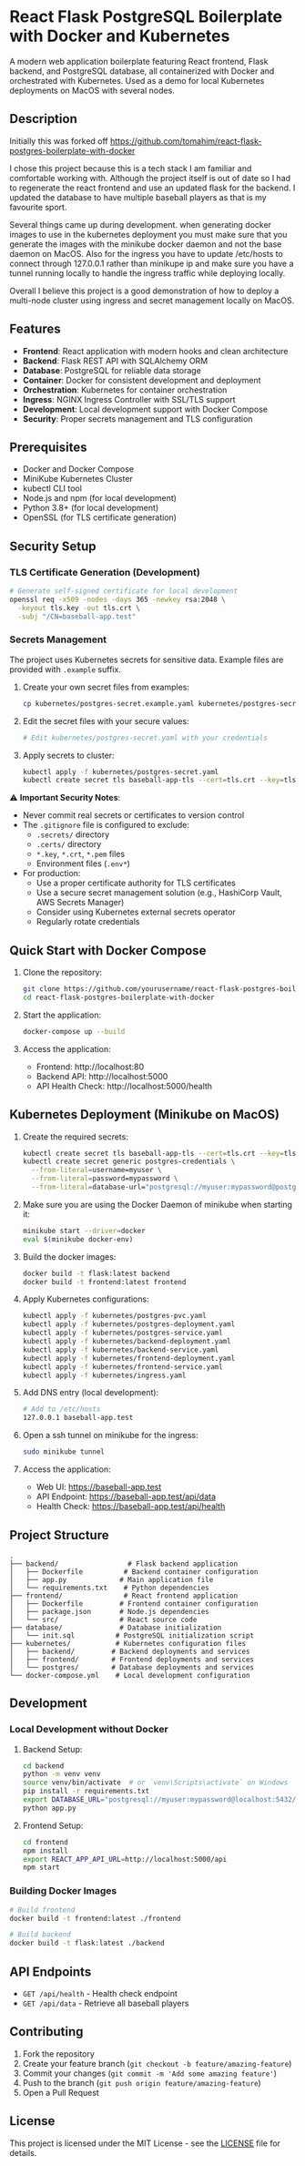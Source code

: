 # React Flask PostgreSQL Boilerplate with Docker and Kubernetes

A modern web application boilerplate featuring React frontend, Flask backend, and PostgreSQL database, all containerized with Docker and orchestrated with Kubernetes. Used as a demo for local Kubernetes deployments on MacOS with several nodes.

## Description

Initially this was forked off https://github.com/tomahim/react-flask-postgres-boilerplate-with-docker

I chose this project because this is a tech stack I am familiar and comfortable working with. Although the project itself is out of date so I had to regenerate the react frontend and use an updated flask for the backend. I updated the database to have multiple baseball players as that is my favourite sport.

Several things came up during development. when generating docker images to use in the kubernetes deployment you must make sure that you generate the images with the minikube docker daemon and not the base daemon on MacOS. Also for the ingress you have to update /etc/hosts to connect through 127.0.0.1 rather than minikupe ip and make sure you have a tunnel running locally to handle the ingress traffic while deploying locally.

Overall I believe this project is a good demonstration of how to deploy a multi-node cluster using ingress and secret management locally on MacOS.

## Features

- **Frontend**: React application with modern hooks and clean architecture
- **Backend**: Flask REST API with SQLAlchemy ORM
- **Database**: PostgreSQL for reliable data storage
- **Container**: Docker for consistent development and deployment
- **Orchestration**: Kubernetes for container orchestration
- **Ingress**: NGINX Ingress Controller with SSL/TLS support
- **Development**: Local development support with Docker Compose
- **Security**: Proper secrets management and TLS configuration

## Prerequisites

- Docker and Docker Compose
- MiniKube Kubernetes Cluster
- kubectl CLI tool
- Node.js and npm (for local development)
- Python 3.8+ (for local development)
- OpenSSL (for TLS certificate generation)

## Security Setup

### TLS Certificate Generation (Development)
```bash
# Generate self-signed certificate for local development
openssl req -x509 -nodes -days 365 -newkey rsa:2048 \
  -keyout tls.key -out tls.crt \
  -subj "/CN=baseball-app.test"
```

### Secrets Management
The project uses Kubernetes secrets for sensitive data. Example files are provided with `.example` suffix.

1. Create your own secret files from examples:
   ```bash
   cp kubernetes/postgres-secret.example.yaml kubernetes/postgres-secret.yaml
   ```

2. Edit the secret files with your secure values:
   ```bash
   # Edit kubernetes/postgres-secret.yaml with your credentials
   ```

3. Apply secrets to cluster:
   ```bash
   kubectl apply -f kubernetes/postgres-secret.yaml
   kubectl create secret tls baseball-app-tls --cert=tls.crt --key=tls.key
   ```

⚠️ **Important Security Notes**:
- Never commit real secrets or certificates to version control
- The `.gitignore` file is configured to exclude:
  - `.secrets/` directory
  - `.certs/` directory
  - `*.key`, `*.crt`, `*.pem` files
  - Environment files (`.env*`)
- For production:
  - Use a proper certificate authority for TLS certificates
  - Use a secure secret management solution (e.g., HashiCorp Vault, AWS Secrets Manager)
  - Consider using Kubernetes external secrets operator
  - Regularly rotate credentials

## Quick Start with Docker Compose

1. Clone the repository:
   ```bash
   git clone https://github.com/yourusername/react-flask-postgres-boilerplate-with-docker.git
   cd react-flask-postgres-boilerplate-with-docker
   ```

2. Start the application:
   ```bash
   docker-compose up --build
   ```

3. Access the application:
   - Frontend: http://localhost:80
   - Backend API: http://localhost:5000
   - API Health Check: http://localhost:5000/health

## Kubernetes Deployment (Minikube on MacOS)

1. Create the required secrets:
   ```bash
   kubectl create secret tls baseball-app-tls --cert=tls.crt --key=tls.key
   kubectl create secret generic postgres-credentials \
     --from-literal=username=myuser \
     --from-literal=password=mypassword \
     --from-literal=database-url="postgresql://myuser:mypassword@postgres:5432/sport_stats"
   ```

2. Make sure you are using the Docker Daemon of minikube when starting it:
   ```bash
   minikube start --driver=docker
   eval $(minikube docker-env)
   ```

3. Build the docker images:
   ```bash
   docker build -t flask:latest backend
   docker build -t frontend:latest frontend
   ```

4. Apply Kubernetes configurations:
   ```bash
   kubectl apply -f kubernetes/postgres-pvc.yaml
   kubectl apply -f kubernetes/postgres-deployment.yaml
   kubectl apply -f kubernetes/postgres-service.yaml
   kubectl apply -f kubernetes/backend-deployment.yaml
   kubectl apply -f kubernetes/backend-service.yaml
   kubectl apply -f kubernetes/frontend-deployment.yaml
   kubectl apply -f kubernetes/frontend-service.yaml
   kubectl apply -f kubernetes/ingress.yaml
   ```

5. Add DNS entry (local development):
   ```bash
   # Add to /etc/hosts
   127.0.0.1 baseball-app.test
   ```

6. Open a ssh tunnel on minikube for the ingress:
   ```bash
   sudo minikube tunnel
   ```

7. Access the application:
   - Web UI: https://baseball-app.test
   - API Endpoint: https://baseball-app.test/api/data
   - Health Check: https://baseball-app.test/api/health

## Project Structure

```
.
├── backend/                 # Flask backend application
│   ├── Dockerfile          # Backend container configuration
│   ├── app.py             # Main application file
│   └── requirements.txt    # Python dependencies
├── frontend/               # React frontend application
│   ├── Dockerfile         # Frontend container configuration
│   ├── package.json       # Node.js dependencies
│   └── src/               # React source code
├── database/              # Database initialization
│   └── init.sql          # PostgreSQL initialization script
├── kubernetes/           # Kubernetes configuration files
│   ├── backend/         # Backend deployments and services
│   ├── frontend/        # Frontend deployments and services
│   └── postgres/        # Database deployments and services
└── docker-compose.yml    # Local development configuration
```

## Development

### Local Development without Docker

1. Backend Setup:
   ```bash
   cd backend
   python -m venv venv
   source venv/bin/activate  # or `venv\Scripts\activate` on Windows
   pip install -r requirements.txt
   export DATABASE_URL="postgresql://myuser:mypassword@localhost:5432/sport_stats"
   python app.py
   ```

2. Frontend Setup:
   ```bash
   cd frontend
   npm install
   export REACT_APP_API_URL=http://localhost:5000/api
   npm start
   ```

### Building Docker Images

```bash
# Build frontend
docker build -t frontend:latest ./frontend

# Build backend
docker build -t flask:latest ./backend
```

## API Endpoints

- `GET /api/health` - Health check endpoint
- `GET /api/data` - Retrieve all baseball players

## Contributing

1. Fork the repository
2. Create your feature branch (`git checkout -b feature/amazing-feature`)
3. Commit your changes (`git commit -m 'Add some amazing feature'`)
4. Push to the branch (`git push origin feature/amazing-feature`)
5. Open a Pull Request

## License

This project is licensed under the MIT License - see the [LICENSE](LICENSE) file for details.
